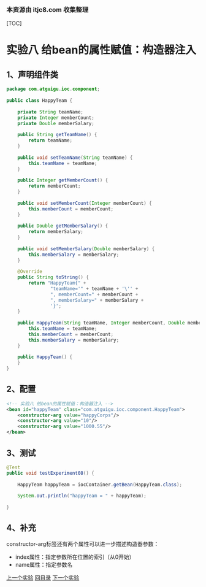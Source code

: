 ### 本资源由 itjc8.com 收集整理


[TOC]

# 实验八 给bean的属性赋值：构造器注入

## 1、声明组件类

```java
package com.atguigu.ioc.component;
    
public class HappyTeam {
        
    private String teamName;
    private Integer memberCount;
    private Double memberSalary;
    
    public String getTeamName() {
        return teamName;
    }
    
    public void setTeamName(String teamName) {
        this.teamName = teamName;
    }
    
    public Integer getMemberCount() {
        return memberCount;
    }
    
    public void setMemberCount(Integer memberCount) {
        this.memberCount = memberCount;
    }
    
    public Double getMemberSalary() {
        return memberSalary;
    }
    
    public void setMemberSalary(Double memberSalary) {
        this.memberSalary = memberSalary;
    }
    
    @Override
    public String toString() {
        return "HappyTeam{" +
                "teamName='" + teamName + '\'' +
                ", memberCount=" + memberCount +
                ", memberSalary=" + memberSalary +
                '}';
    }
    
    public HappyTeam(String teamName, Integer memberCount, Double memberSalary) {
        this.teamName = teamName;
        this.memberCount = memberCount;
        this.memberSalary = memberSalary;
    }
    
    public HappyTeam() {
    }
}
```





## 2、配置

```xml
<!-- 实验八 给bean的属性赋值：构造器注入 -->
<bean id="happyTeam" class="com.atguigu.ioc.component.HappyTeam">
    <constructor-arg value="happyCorps"/>
    <constructor-arg value="10"/>
    <constructor-arg value="1000.55"/>
</bean>
```



## 3、测试

```java
@Test
public void testExperiment08() {
    
    HappyTeam happyTeam = iocContainer.getBean(HappyTeam.class);
    
    System.out.println("happyTeam = " + happyTeam);
    
}
```



## 4、补充

constructor-arg标签还有两个属性可以进一步描述构造器参数：

- index属性：指定参数所在位置的索引（从0开始）
- name属性：指定参数名



[上一个实验](experiment07.html) [回目录](../verse03.html) [下一个实验](experiment09.html)